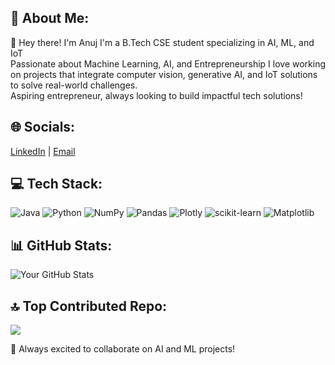 
## 💫 About Me:
👋 Hey there! I'm Anuj 
I'm a B.Tech CSE student specializing in AI, ML, and IoT  
Passionate about Machine Learning, AI, and Entrepreneurship
I love working on projects that integrate computer vision, generative AI, and IoT solutions to solve real-world challenges.  
Aspiring entrepreneur, always looking to build impactful tech solutions!  

## 🌐 Socials:
[LinkedIn](linkedin.com/in/AnujSaxenaWork/) | [Email](anujsaxena337@gmail.com)

## 💻 Tech Stack:
![Java](https://img.shields.io/badge/java-%23ED8B00.svg?style=for-the-badge&logo=openjdk&logoColor=white) ![Python](https://img.shields.io/badge/python-3670A0?style=for-the-badge&logo=python&logoColor=ffdd54) ![NumPy](https://img.shields.io/badge/numpy-%23013243.svg?style=for-the-badge&logo=numpy&logoColor=white) ![Pandas](https://img.shields.io/badge/pandas-%23150458.svg?style=for-the-badge&logo=pandas&logoColor=white) ![Plotly](https://img.shields.io/badge/Plotly-%233F4F75.svg?style=for-the-badge&logo=plotly&logoColor=white) ![scikit-learn](https://img.shields.io/badge/scikit--learn-%23F7931E.svg?style=for-the-badge&logo=scikit-learn&logoColor=white) ![Matplotlib](https://img.shields.io/badge/Matplotlib-%23ffffff.svg?style=for-the-badge&logo=Matplotlib&logoColor=black)
 

## 📊 GitHub Stats:
![Your GitHub Stats](https://github-readme-stats.vercel.app/api?username=AnujSaxena11&show_icons=true&theme=radical)

## 🔝 Top Contributed Repo:
![](https://github-contributor-stats.vercel.app/api?username=AnujSaxena11&limit=4&theme=dark&combine_all_yearly_contributions=true)

🚀 Always excited to collaborate on AI and ML projects!



<!--
**AnujSaxena11/AnujSaxena11** is a ✨ _special_ ✨ repository because its `README.md` (this file) appears on your GitHub profile.

Here are some ideas to get you started:

- 🔭 I’m currently working on ...
- 🌱 I’m currently learning ...
- 👯 I’m looking to collaborate on ...
- 🤔 I’m looking for help with ...
- 💬 Ask me about ...
- 📫 How to reach me: ...
- 😄 Pronouns: ...
- ⚡ Fun fact: ...
-->
